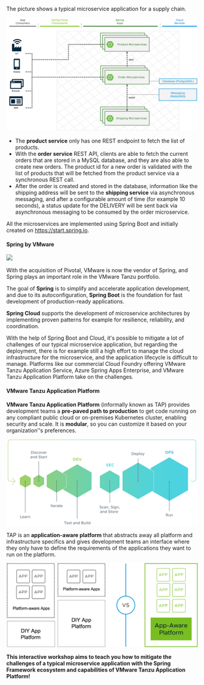 The picture shows a typical microservice application for a supply chain.

![A typical modern app architecture](images/microservice-architecture.png)

- The **product service** only has one REST endpoint to fetch the list of products.
- With the **order service** REST API, clients are able to fetch the current orders that are stored in a MySQL database, and they are also able to create new orders. The product id for a new order is validated with the list of products that will be fetched from the product service via a synchronous REST call.
- After the order is created and stored in the database, information like the shipping address will be sent to the **shipping service** via asynchronous messaging, and after a configurable amount of time (for example 10 seconds), a status update for the DELIVERY will be sent back via asynchronous messaging to be consumed by the order microservice.

All the microservices are implemented using Spring Boot and initially created on https://start.spring.io.

#### Spring by VMware 

![](images/spring-logo.svg)

With the acquisition of Pivotal, VMware is now the vendor of Spring, and Spring plays an important role in the VMware Tanzu portfolio.

The goal of **Spring** is to simplify and accelerate application development, and due to its autoconfiguration, **Spring Boot** is the foundation for fast development of production-ready applications. 

**Spring Cloud** supports the development of microservice architectures by implementing proven patterns for example for resilience, reliability, and coordination.

With the help of Spring Boot and Cloud, it's possible to mitigate a lot of challenges of our typical microservice application, but regarding the deployment, there is for example still a high effort to manage the cloud infrastructure for the microservice, and the application lifecycle is difficult to manage. Platforms like our commercial Cloud Foundry offering VMware Tanzu Application Service, Azure Spring Apps Enterprise, and VMware Tanzu Application Platform take on the challenges.

#### VMware Tanzu Application Platform

**VMware Tanzu Application Platform** (informally known as TAP) provides development teams a **pre-paved path to production** to get code running on any compliant public cloud or on-premises Kubernetes cluster, enabling security and scale. It is **modular**, so you can customize it based on your organization’'s preferences.

![TAP provides a repeatable, end-to-end DevSecOps experience](images/tap-conceptual.svg)

TAP is an **application-aware platform** that abstracts away all platform and infrastructure specifics 
and gives development teams an interface where they only have to define the requirements of the applications they want to run on the platform. 

![TAP removes the burden from the developers](images/app-aware.png)

**This interactive workshop aims to teach you how to mitigate the challenges of a typical microservice application with the Spring Framework ecosystem and capabilities of VMware Tanzu Application Platform!**